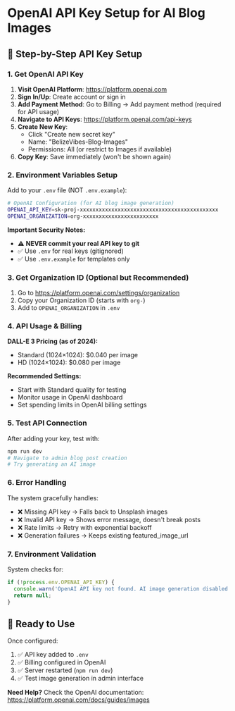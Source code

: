 # OpenAI API Key Setup for AI Blog Images

## 🔑 Step-by-Step API Key Setup

### 1. Get OpenAI API Key

1. **Visit OpenAI Platform**: https://platform.openai.com
2. **Sign In/Up**: Create account or sign in
3. **Add Payment Method**: Go to Billing → Add payment method (required for API usage)
4. **Navigate to API Keys**: https://platform.openai.com/api-keys
5. **Create New Key**: 
   - Click "Create new secret key"
   - Name: "BelizeVibes-Blog-Images"
   - Permissions: All (or restrict to Images if available)
6. **Copy Key**: Save immediately (won't be shown again)

### 2. Environment Variables Setup

Add to your `.env` file (NOT `.env.example`):

```bash
# OpenAI Configuration (for AI blog image generation)
OPENAI_API_KEY=sk-proj-xxxxxxxxxxxxxxxxxxxxxxxxxxxxxxxxxxxxxxxxxxxx
OPENAI_ORGANIZATION=org-xxxxxxxxxxxxxxxxxxxxxxxx
```

**Important Security Notes:**
- ⚠️ **NEVER commit your real API key to git**
- ✅ Use `.env` for real keys (gitignored)
- ✅ Use `.env.example` for templates only

### 3. Get Organization ID (Optional but Recommended)

1. Go to https://platform.openai.com/settings/organization
2. Copy your Organization ID (starts with `org-`)
3. Add to `OPENAI_ORGANIZATION` in `.env`

### 4. API Usage & Billing

**DALL-E 3 Pricing (as of 2024):**
- Standard (1024×1024): $0.040 per image
- HD (1024×1024): $0.080 per image

**Recommended Settings:**
- Start with Standard quality for testing
- Monitor usage in OpenAI dashboard
- Set spending limits in OpenAI billing settings

### 5. Test API Connection

After adding your key, test with:

```bash
npm run dev
# Navigate to admin blog post creation
# Try generating an AI image
```

### 6. Error Handling

The system gracefully handles:
- ❌ Missing API key → Falls back to Unsplash images
- ❌ Invalid API key → Shows error message, doesn't break posts
- ❌ Rate limits → Retry with exponential backoff
- ❌ Generation failures → Keeps existing featured_image_url

### 7. Environment Validation

System checks for:
```typescript
if (!process.env.OPENAI_API_KEY) {
  console.warn('OpenAI API key not found. AI image generation disabled.');
  return null;
}
```

## 🚀 Ready to Use

Once configured:
1. ✅ API key added to `.env`
2. ✅ Billing configured in OpenAI
3. ✅ Server restarted (`npm run dev`)
4. ✅ Test image generation in admin interface

**Need Help?** Check the OpenAI documentation: https://platform.openai.com/docs/guides/images
